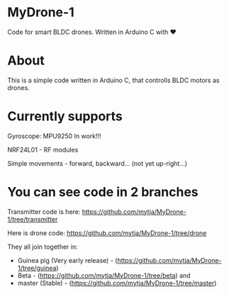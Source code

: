 # MyDrone-1
Code for smart BLDC drones. Written in Arduino C with :heart:

# About

This is a simple code written in Arduino C, that controlls BLDC motors as drones.

# Currently supports
Gyroscope: MPU9250  In work!!!

NRF24L01 - RF modules

Simple movements - forward, backward... (not yet up-right...)

# You can see code in 2 branches
Transmitter code is here: https://github.com/mytja/MyDrone-1/tree/transmitter

Here is drone code: https://github.com/mytja/MyDrone-1/tree/drone

They all join together in:
- Guinea pig (Very early release) - (https://github.com/mytja/MyDrone-1/tree/guinea)
- Beta - (https://github.com/mytja/MyDrone-1/tree/beta) and 
- master (Stable) - (https://github.com/mytja/MyDrone-1/tree/master)
